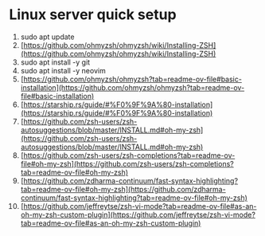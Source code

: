 # Linux server quick setup

1. sudo apt update
2. [https://github.com/ohmyzsh/ohmyzsh/wiki/Installing-ZSH](https://github.com/ohmyzsh/ohmyzsh/wiki/Installing-ZSH)
3. sudo apt install -y git
4. sudo apt install -y neovim
5. [https://github.com/ohmyzsh/ohmyzsh?tab=readme-ov-file#basic-installation](https://github.com/ohmyzsh/ohmyzsh?tab=readme-ov-file#basic-installation)
6. [https://starship.rs/guide/#%F0%9F%9A%80-installation](https://starship.rs/guide/#%F0%9F%9A%80-installation)
7. [https://github.com/zsh-users/zsh-autosuggestions/blob/master/INSTALL.md#oh-my-zsh](https://github.com/zsh-users/zsh-autosuggestions/blob/master/INSTALL.md#oh-my-zsh)
8. [https://github.com/zsh-users/zsh-completions?tab=readme-ov-file#oh-my-zsh](https://github.com/zsh-users/zsh-completions?tab=readme-ov-file#oh-my-zsh)
9. [https://github.com/zdharma-continuum/fast-syntax-highlighting?tab=readme-ov-file#oh-my-zsh](https://github.com/zdharma-continuum/fast-syntax-highlighting?tab=readme-ov-file#oh-my-zsh)
10. [https://github.com/jeffreytse/zsh-vi-mode?tab=readme-ov-file#as-an-oh-my-zsh-custom-plugin](https://github.com/jeffreytse/zsh-vi-mode?tab=readme-ov-file#as-an-oh-my-zsh-custom-plugin)
